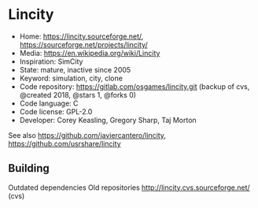 # Lincity

- Home: https://lincity.sourceforge.net/, https://sourceforge.net/projects/lincity/
- Media: https://en.wikipedia.org/wiki/Lincity
- Inspiration: SimCity
- State: mature, inactive since 2005
- Keyword: simulation, city, clone
- Code repository: https://gitlab.com/osgames/lincity.git (backup of cvs, @created 2018, @stars 1, @forks 0)
- Code language: C
- Code license: GPL-2.0
- Developer: Corey Keasling, Gregory Sharp, Taj Morton

See also https://github.com/javiercantero/lincity, https://github.com/usrshare/lincity

## Building

Outdated dependencies
Old repositories http://lincity.cvs.sourceforge.net/ (cvs)
